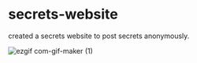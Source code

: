 # secrets-website
created a secrets website to post secrets anonymously.

![ezgif com-gif-maker (1)](https://user-images.githubusercontent.com/101473078/209444319-5c6adb7f-742c-4b21-bf71-389b833a8562.gif)
